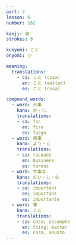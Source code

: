 ```yaml
---
part: 2
lesson: 6
number: 162

kanji: 事
strokes: 8

kunyomi: こと
onyomi: ジ

meaning:
  translations:
    - ca: こと (cosa)
      en: こと (matter)
      es: こと (cosa)

compound_words:
  - word: 火事
    kana: か・じ
    translations:
    - ca: foc
      en: fire
      es: fuego
  - word: 用事
    kana: よう・じ
    translations:
    - ca: tasques
      en: business
      es: tareas
  - word: 大事な
    kana: だい・じ・な
    translations:
    - ca: important
      en: important
      es: importante
  - word: 事
    kana: こと
    translations:
    - ca: cosa; assumpte
      en: thing; matter
      es: cosa; asunto
---
```

